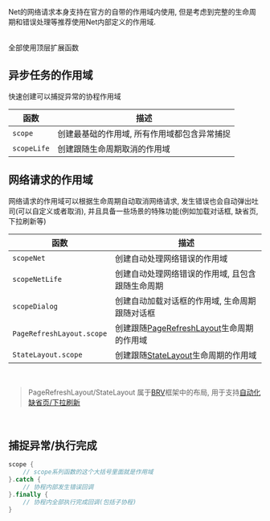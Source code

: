 Net的网络请求本身支持在官方的自带的作用域内使用, 但是考虑到完整的生命周期和错误处理等推荐使用Net内部定义的作用域.

<br>
全部使用顶层扩展函数


## 异步任务的作用域

快速创建可以捕捉异常的协程作用域

|函数|描述|
|-|-|
|`scope`|创建最基础的作用域, 所有作用域都包含异常捕捉|
|`scopeLife`|创建跟随生命周期取消的作用域|


## 网络请求的作用域

网络请求的作用域可以根据生命周期自动取消网络请求, 发生错误也会自动弹出吐司(可以自定义或者取消), 并且具备一些场景的特殊功能(例如加载对话框, 缺省页, 下拉刷新等)

| 函数 | 描述 |
|-|-|
|`scopeNet`|创建自动处理网络错误的作用域|
|`scopeNetLife`|创建自动处理网络错误的作用域, 且包含跟随生命周期|
|`scopeDialog`|创建自动加载对话框的作用域, 生命周期跟随对话框|
|`PageRefreshLayout.scope`|创建跟随[PageRefreshLayout](https://github.com/liangjingkanji/BRV)生命周期的作用域|
|`StateLayout.scope`|创建跟随[StateLayout](https://github.com/liangjingkanji/BRV)生命周期的作用域|

<br>

> PageRefreshLayout/StateLayout 属于[BRV](https://github.com/liangjingkanji/BRV)框架中的布局, 用于支持[自动化缺省页/下拉刷新](auto-state.md)
<br>

## 捕捉异常/执行完成
```kotlin
scope {
    // scope系列函数的这个大括号里面就是作用域
}.catch {
    // 协程内部发生错误回调
}.finally {
    // 协程内全部执行完成回调(包括子协程)
}
```



